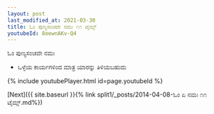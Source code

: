 ```yaml
---
layout: post
last_modified_at: 2021-03-30
title: ಓಂ ಪುಣ್ಯಸಂಚವೇ ನಮಃ ೧೧ ಟೈಮ್ಸ್
youtubeId: 8oewnAKv-Q4
---
```

 
 
 ಓಂ ಪುಣ್ಯಸಂಚವೇ ನಮಃ  
 
 -  ಒಳ್ಳೆಯ ಕಾರ್ಯಗಳಿಂದ ಮಾತ್ರ ಯಾರನ್ನು ತಿಳಿಯಬಹುದು 
 
  
 
  
 
 
 
 
 
 


{% include youtubePlayer.html id=page.youtubeId %}
 
[Next]({{ site.baseurl }}{% link  split1/_posts/2014-04-08-ಓಂ ಏ ನಮಃ ೧೧ ಟೈಮ್ಸ್.md%})
 
